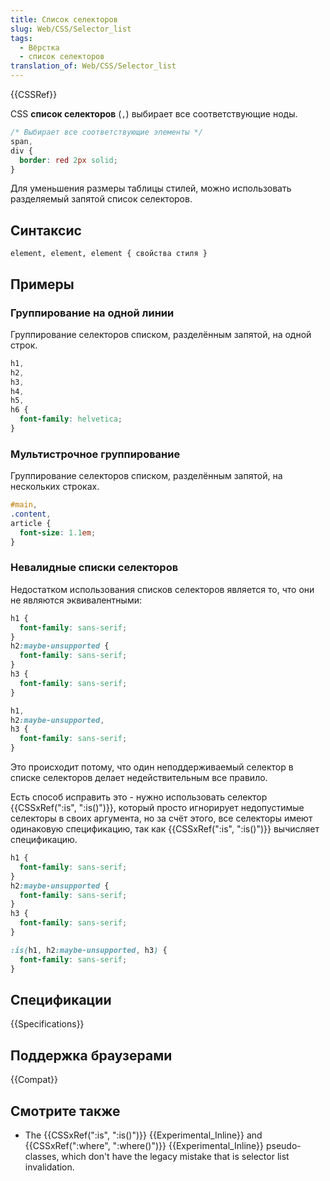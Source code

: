 ```yaml
---
title: Список селекторов
slug: Web/CSS/Selector_list
tags:
  - Вёрстка
  - список селекторов
translation_of: Web/CSS/Selector_list
---
```


{{CSSRef}}

CSS **список селекторов** (`,`) выбирает все соответствующие ноды.

```css
/* Выбирает все соответствующие элементы */
span,
div {
  border: red 2px solid;
}
```

Для уменьшения размеры таблицы стилей, можно использовать разделяемый запятой список селекторов.

## Синтаксис

```
element, element, element { свойства стиля }
```

## Примеры

### Группирование на одной линии

Группирование селекторов списком, разделённым запятой, на одной строк.

```css
h1,
h2,
h3,
h4,
h5,
h6 {
  font-family: helvetica;
}
```

### Мультистрочное группирование

Группирование селекторов списком, разделённым запятой, на нескольких строках.

```css
#main,
.content,
article {
  font-size: 1.1em;
}
```

### Невалидные списки селекторов

Недостатком использования списков селекторов является то, что они не являются эквивалентными:

```css
h1 {
  font-family: sans-serif;
}
h2:maybe-unsupported {
  font-family: sans-serif;
}
h3 {
  font-family: sans-serif;
}
```

```css
h1,
h2:maybe-unsupported,
h3 {
  font-family: sans-serif;
}
```

Это происходит потому, что один неподдерживаемый селектор в списке селекторов делает недействительным все правило.

Есть способ исправить это - нужно использовать селектор {{CSSxRef(":is", ":is()")}}, который просто игнорирует недопустимые селекторы в своих аргумента, но за счёт этого, все селекторы имеют одинаковую спецификацию, так как {{CSSxRef(":is", ":is()")}} вычисляет спецификацию.

```css
h1 {
  font-family: sans-serif;
}
h2:maybe-unsupported {
  font-family: sans-serif;
}
h3 {
  font-family: sans-serif;
}
```

```css
:is(h1, h2:maybe-unsupported, h3) {
  font-family: sans-serif;
}
```

## Спецификации

{{Specifications}}

## Поддержка браузерами

{{Compat}}

## Смотрите также

- The {{CSSxRef(":is", ":is()")}} {{Experimental_Inline}} and {{CSSxRef(":where", ":where()")}} {{Experimental_Inline}} pseudo-classes, which don't have the legacy mistake that is selector list invalidation.
